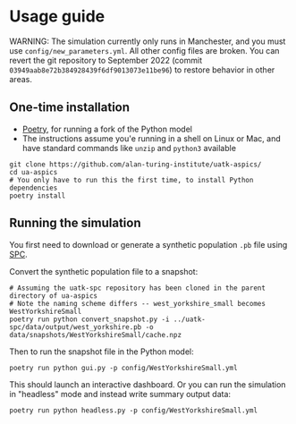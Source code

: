 # Usage guide

WARNING: The simulation currently only runs in Manchester, and you must use
`config/new_parameters.yml`. All other config files are broken. You can revert
the git repository to September 2022 (commit
`03949aab8e72b384928439f6df9013073e11be96`) to restore behavior in other areas.

## One-time installation

- [Poetry](https://python-poetry.org), for running a fork of the Python model
- The instructions assume you'e running in a shell on Linux or Mac, and have
  standard commands like `unzip` and `python3` available

```shell
git clone https://github.com/alan-turing-institute/uatk-aspics/
cd ua-aspics
# You only have to run this the first time, to install Python dependencies
poetry install
```

## Running the simulation

You first need to download or generate a synthetic population `.pb` file using [SPC](https://github.com/alan-turing-institute/uatk-spc).

Convert the synthetic population file to a snapshot:

```shell
# Assuming the uatk-spc repository has been cloned in the parent directory of ua-aspics
# Note the naming scheme differs -- west_yorkshire_small becomes WestYorkshireSmall
poetry run python convert_snapshot.py -i ../uatk-spc/data/output/west_yorkshire.pb -o data/snapshots/WestYorkshireSmall/cache.npz
```

Then to run the snapshot file in the Python model:

```shell
poetry run python gui.py -p config/WestYorkshireSmall.yml
```

This should launch an interactive dashboard. Or you can run the simulation in
"headless" mode and instead write summary output data:

```shell
poetry run python headless.py -p config/WestYorkshireSmall.yml
```
